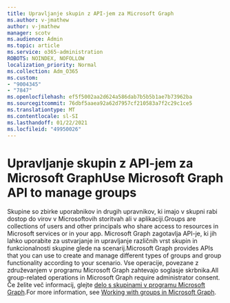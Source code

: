 ```yaml
---
title: Upravljanje skupin z API-jem za Microsoft Graph
ms.author: v-jmathew
author: v-jmathew
manager: scotv
ms.audience: Admin
ms.topic: article
ms.service: o365-administration
ROBOTS: NOINDEX, NOFOLLOW
localization_priority: Normal
ms.collection: Adm_O365
ms.custom:
- "9004345"
- "7847"
ms.openlocfilehash: ef5f5002aa2d624a586dab7b5b5b1ae7b73962ba
ms.sourcegitcommit: 76dbf5aaea92a62d7957cf210583a7f2c29c1ce5
ms.translationtype: MT
ms.contentlocale: sl-SI
ms.lasthandoff: 01/22/2021
ms.locfileid: "49950026"
---
```

# <a name="use-microsoft-graph-api-to-manage-groups"></a><span data-ttu-id="c30d9-102">Upravljanje skupin z API-jem za Microsoft Graph</span><span class="sxs-lookup"><span data-stu-id="c30d9-102">Use Microsoft Graph API to manage groups</span></span>

<span data-ttu-id="c30d9-103">Skupine so zbirke uporabnikov in drugih upravnikov, ki imajo v skupni rabi dostop do virov v Microsoftovih storitvah ali v aplikaciji.</span><span class="sxs-lookup"><span data-stu-id="c30d9-103">Groups are collections of users and other principals who share access to resources in Microsoft services or in your app.</span></span> <span data-ttu-id="c30d9-104">Microsoft Graph zagotavlja API-je, ki jih lahko uporabite za ustvarjanje in upravljanje različnih vrst skupin in funkcionalnosti skupine glede na scenarij.</span><span class="sxs-lookup"><span data-stu-id="c30d9-104">Microsoft Graph provides APIs that you can use to create and manage different types of groups and group functionality according to your scenario.</span></span> <span data-ttu-id="c30d9-105">Vse operacije, povezane z združevanjem v programu Microsoft Graph zahtevajo soglasje skrbnika.</span><span class="sxs-lookup"><span data-stu-id="c30d9-105">All group-related operations in Microsoft Graph require administrator consent.</span></span> <span data-ttu-id="c30d9-106">Če želite več informacij, glejte [delo s skupinami v programu Microsoft Graph](https://docs.microsoft.com/graph/api/resources/groups-overview).</span><span class="sxs-lookup"><span data-stu-id="c30d9-106">For more information, see [Working with groups in Microsoft Graph](https://docs.microsoft.com/graph/api/resources/groups-overview).</span></span>
